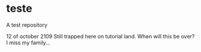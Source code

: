 # teste
A test repository

12 of october 2109
Still trapped here on tutorial land. When will this be over? I miss my family...
